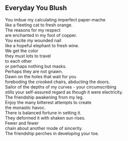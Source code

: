 Everyday You Blush
------------------
You imbue my calculating imperfect paper-mache  
like a fleeting cat to fresh orange.  
The reasons for my respect  
are enchanted in my foot of copper.  
You excite my wounded nail  
like a hopeful elephant to fresh wine.  
We get the color  
they must lots to travel  
to each other  
or perhaps nothing but masks.  
Perhaps they are not gnawn.  
Dawn on the holes that wait for you  
foreboding the crooked chairs, abducting the doors.  
Sailor of the depths of my curves - your circumscribing  
stills your self-assured regard as though it were electricity.  
The friendship awakening from my leg.  
Enjoy the many bitterest attempts to create  
the monastic havoc.  
There is balanced fortune in setting it.  
They deformed it with shaken sun rises.  
Fewer and fewer  
chain about another mode of sincerity.  
The friendship perches in developing your toe.  
